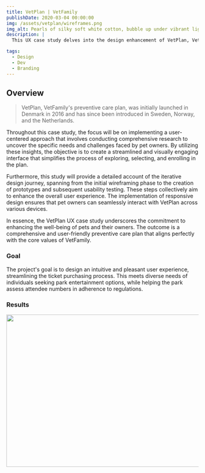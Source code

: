 ```yaml
---
title: VetPlan | VetFamily
publishDate: 2020-03-04 00:00:00
img: /assets/vetplan/wireframes.png
img_alt: Pearls of silky soft white cotton, bubble up under vibrant lighting
description: |
  This UX case study delves into the design enhancement of VetPlan, VetFamily's innovative preventive care plan. The objective is to craft an intuitive and user-centric experience that seamlessly guides pet owners through the process of understanding, enrolling, and managing their pet's health journey.

tags:
  - Design
  - Dev
  - Branding
---
```


## Overview
> VetPlan, VetFamily's preventive care plan, was initially launched in Denmark in 2016 and has since been introduced in Sweden, Norway, and the Netherlands.

Throughout this case study, the focus will be on implementing a user-centered approach that involves conducting comprehensive research to uncover the specific needs and challenges faced by pet owners. By utilizing these insights, the objective is to create a streamlined and visually engaging interface that simplifies the process of exploring, selecting, and enrolling in the plan.

Furthermore, this study will provide a detailed account of the iterative design journey, spanning from the initial wireframing phase to the creation of prototypes and subsequent usability testing. These steps collectively aim to enhance the overall user experience. The implementation of responsive design ensures that pet owners can seamlessly interact with VetPlan across various devices.

In essence, the VetPlan UX case study underscores the commitment to enhancing the well-being of pets and their owners. The outcome is a comprehensive and user-friendly preventive care plan that aligns perfectly with the core values of VetFamily.

 
<!-- ### Before -->

<!-- ### Role and Responsibilities -->
<!-- Outline your role in the project and your key responsibilities as a UX designer or researcher. Mention any collaboration with team members, stakeholders, or other disciplines. -->
<!-- My role was as solo UX designer in the team and my key responsibilities are:
- Understanding user needs
- designing intuitive interfaces  -->

### Goal
The project's goal is to design an intuitive and pleasant user experience, streamlining the ticket purchasing process. This meets diverse needs of individuals seeking park entertainment options, while helping the park assess attendee numbers in adherence to regulations.

<!-- ### Methods -->

<!-- <img src="/assets/parks/Double Diamond.png" width="800" height="500"> -->

### Results
<img src="/assets/vetplan/wireframes.png" width="800" height="400">
<!-- <img src="/assets/parks/stock-3.png" width="200" height="300">
<img src="/assets/parks/boking.png" width="200" height="300">
<img src="/assets/parks/park.png" width="200" height="300">

<!-- [Link to prototype ](https://www.figma.com/proto/38nMz92yYOzr3EYmDhTeED/checkout-process?type=design&node-id=329-4474&t=uqWyqE5MloixEpqG-1&scaling=min-zoom&page-id=1%3A12&mode=design) --> 
